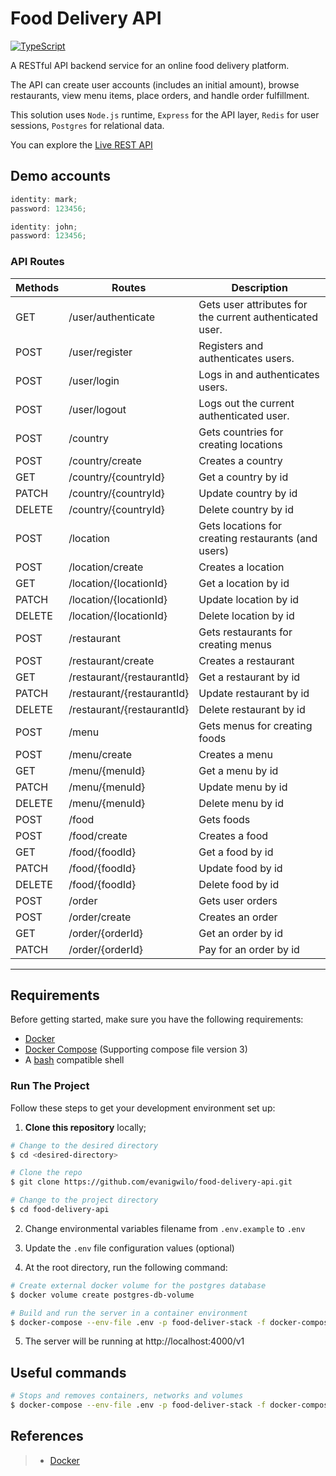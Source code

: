 # Food Delivery API

[![TypeScript](https://img.shields.io/badge/--3178C6?logo=typescript&logoColor=ffffff)](https://www.typescriptlang.org)

A RESTful API backend service for an online food delivery platform.

The API can create user accounts (includes an initial amount), browse restaurants, view menu items, place orders, and handle order fulfillment.

This solution uses `Node.js` runtime, `Express` for the API layer, `Redis` for user sessions, `Postgres` for relational data.

You can explore the [Live REST API](https://petstore.swagger.io/?url=https://raw.githubusercontent.com/evanigwilo/food-delivery-api/main/docs/api-definition.yml)

## Demo accounts

```javascript
identity: mark;
password: 123456;

identity: john;
password: 123456;
```

### API Routes

| Methods | Routes                     | Description                                              |
| ------- | -------------------------- | -------------------------------------------------------- |
| GET     | /user/authenticate         | Gets user attributes for the current authenticated user. |
| POST    | /user/register             | Registers and authenticates users.                       |
| POST    | /user/login                | Logs in and authenticates users.                         |
| POST    | /user/logout               | Logs out the current authenticated user.                 |
| POST    | /country                   | Gets countries for creating locations                    |
| POST    | /country/create            | Creates a country                                        |
| GET     | /country/{countryId}       | Get a country by id                                      |
| PATCH   | /country/{countryId}       | Update country by id                                     |
| DELETE  | /country/{countryId}       | Delete country by id                                     |
| POST    | /location                  | Gets locations for creating restaurants (and users)      |
| POST    | /location/create           | Creates a location                                       |
| GET     | /location/{locationId}     | Get a location by id                                     |
| PATCH   | /location/{locationId}     | Update location by id                                    |
| DELETE  | /location/{locationId}     | Delete location by id                                    |
| POST    | /restaurant                | Gets restaurants for creating menus                      |
| POST    | /restaurant/create         | Creates a restaurant                                     |
| GET     | /restaurant/{restaurantId} | Get a restaurant by id                                   |
| PATCH   | /restaurant/{restaurantId} | Update restaurant by id                                  |
| DELETE  | /restaurant/{restaurantId} | Delete restaurant by id                                  |
| POST    | /menu                      | Gets menus for creating foods                            |
| POST    | /menu/create               | Creates a menu                                           |
| GET     | /menu/{menuId}             | Get a menu by id                                         |
| PATCH   | /menu/{menuId}             | Update menu by id                                        |
| DELETE  | /menu/{menuId}             | Delete menu by id                                        |
| POST    | /food                      | Gets foods                                               |
| POST    | /food/create               | Creates a food                                           |
| GET     | /food/{foodId}             | Get a food by id                                         |
| PATCH   | /food/{foodId}             | Update food by id                                        |
| DELETE  | /food/{foodId}             | Delete food by id                                        |
| POST    | /order                     | Gets user orders                                         |
| POST    | /order/create              | Creates an order                                         |
| GET     | /order/{orderId}           | Get an order by id                                       |
| PATCH   | /order/{orderId}           | Pay for an order by id                                   |

---

## Requirements

Before getting started, make sure you have the following requirements:

- [Docker](https://www.docker.com)
- [Docker Compose](https://docs.docker.com/compose/) (Supporting compose file version 3)
- A [bash](https://www.gnu.org/software/bash) compatible shell

### Run The Project

Follow these steps to get your development environment set up:

1. **Clone this repository** locally;

```bash
# Change to the desired directory
$ cd <desired-directory>

# Clone the repo
$ git clone https://github.com/evanigwilo/food-delivery-api.git

# Change to the project directory
$ cd food-delivery-api
```

2. Change environmental variables filename from `.env.example` to `.env`

3. Update the `.env` file configuration values (optional)

4. At the root directory, run the following command:

```bash
# Create external docker volume for the postgres database
$ docker volume create postgres-db-volume

# Build and run the server in a container environment
$ docker-compose --env-file .env -p food-deliver-stack -f docker-compose.yml up --build -d
```

5. The server will be running at http://localhost:4000/v1

## Useful commands

```bash
# Stops and removes containers, networks and volumes
$ docker-compose --env-file .env -p food-deliver-stack -f docker-compose.yml down -v --remove-orphans
```

## References

> - [Docker](https://www.docker.com)

